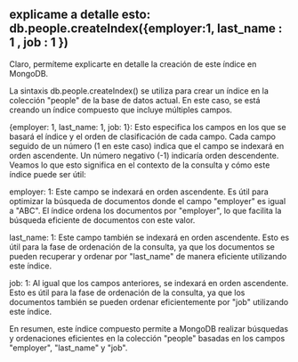 ## explicame a detalle esto: db.people.createIndex({employer:1, last_name : 1 , job : 1 })

Claro, permíteme explicarte en detalle la creación de este índice en MongoDB.

La sintaxis db.people.createIndex() se utiliza para crear un índice en la colección "people" de la base de datos actual. En este caso, se está creando un índice compuesto que incluye múltiples campos.

{employer: 1, last_name: 1, job: 1}: Esto especifica los campos en los que se basará el índice y el orden de clasificación de cada campo. Cada campo seguido de un número (1 en este caso) indica que el campo se indexará en orden ascendente. Un número negativo (-1) indicaría orden descendente.
Veamos lo que esto significa en el contexto de la consulta y cómo este índice puede ser útil:

employer: 1: Este campo se indexará en orden ascendente. Es útil para optimizar la búsqueda de documentos donde el campo "employer" es igual a "ABC". El índice ordena los documentos por "employer", lo que facilita la búsqueda eficiente de documentos con este valor.

last_name: 1: Este campo también se indexará en orden ascendente. Esto es útil para la fase de ordenación de la consulta, ya que los documentos se pueden recuperar y ordenar por "last_name" de manera eficiente utilizando este índice.

job: 1: Al igual que los campos anteriores, se indexará en orden ascendente. Esto es útil para la fase de ordenación de la consulta, ya que los documentos también se pueden ordenar eficientemente por "job" utilizando este índice.

En resumen, este índice compuesto permite a MongoDB realizar búsquedas y ordenaciones eficientes en la colección "people" basadas en los campos "employer", "last_name" y "job".
